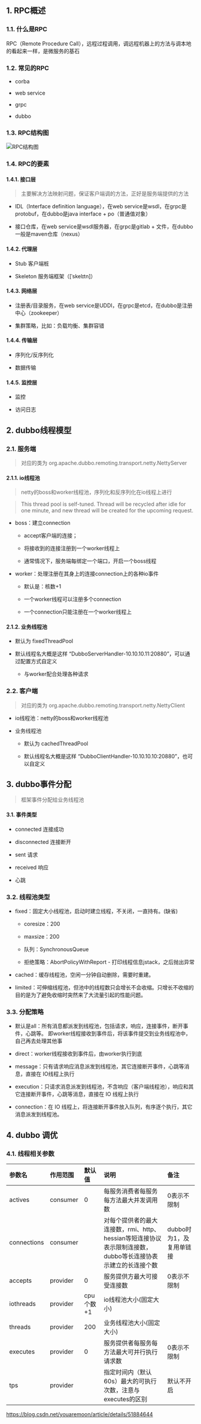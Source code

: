 
## 1. RPC概述

### 1.1. 什么是RPC

RPC（Remote Procedure Call），远程过程调用，调远程机器上的方法与调本地的看起来一样，是微服务的基石

### 1.2. 常见的RPC

* corba

* web service

* grpc

* dubbo

### 1.3. RPC结构图

![RPC结构图](%E6%8E%A5%E5%8F%A3%E5%AE%9A%E4%B9%89%E8%AF%AD%E8%A8%80.jpg)

### 1.4. RPC的要素

#### 1.4.1. 接口层

> 主要解决方法映射问题，保证客户端调的方法，正好是服务端提供的方法

* IDL（Interface definition language），在web service是wsdl，在grpc是protobuf，在dubbo是java interface + po（普通值对象）
  
* 接口仓库，在web service是wsdl服务器，在grpc是gitlab + 文件，在dubbo一般是maven仓库（nexus）
  
#### 1.4.2. 代理层

* Stub 客户端桩

* Skeleton 服务端框架（[ˈskelɪtn]）
  
#### 1.4.3. 网络层

* 注册表/目录服务，在web service是UDDI，在grpc是etcd，在dubbo是注册中心（zookeeper）
  
* 集群策略，比如：负载均衡、集群容错

#### 1.4.4. 传输层

* 序列化/反序列化

* 数据传输

#### 1.4.5. 监控层

* 监控
  
* 访问日志

## 2. dubbo线程模型

### 2.1. 服务端

> 对应的类为 org.apache.dubbo.remoting.transport.netty.NettyServer

#### 2.1.1. io线程池

> netty的boss和worker线程池，序列化和反序列化在io线程上进行

> This thread pool is self-tuned. Thread will be recycled after idle for one minute, and new thread will be created for the upcoming request.

* boss：建立connection

  * accept客户端的连接；

  * 将接收到的连接注册到一个worker线程上

  * 通常情况下，服务端每绑定一个端口，开启一个boss线程

* worker：处理注册在其身上的连接connection上的各种io事件

  * 默认是：核数+1

  * 一个worker线程可以注册多个connection
  
  * 一个connection只能注册在一个worker线程上

#### 2.1.2. 业务线程池

* 默认为 fixedThreadPool

* 默认线程名大概是这样 “DubboServerHandler-10.10.10.11:20880”，可以通过配置方式自定义

  * 与worker配合处理各种请求
  
### 2.2. 客户端

> 对应的类为 org.apache.dubbo.remoting.transport.netty.NettyClient

* io线程池：netty的boss和worker线程池

* 业务线程池

  * 默认为 cachedThreadPool
  
  * 默认线程名大概是这样 “DubboClientHandler-10.10.10.10:20880”，也可以自定义


## 3. dubbo事件分配

> 框架事件分配给业务线程池

#### 3.1. 事件类型

* connected 连接成功

* disconnected 连接断开

* sent 请求

* received 响应

* 心跳

### 3.2. 线程池类型

* fixed：固定大小线程池，启动时建立线程，不关闭，一直持有。(缺省)

  * coresize：200
  
  * maxsize：200
  
  * 队列：SynchronousQueue
  
  * 拒绝策略：AbortPolicyWithReport - 打印线程信息jstack，之后抛出异常
  
* cached：缓存线程池，空闲一分钟自动删除，需要时重建。

* limited：可伸缩线程池，但池中的线程数只会增长不会收缩。只增长不收缩的目的是为了避免收缩时突然来了大流量引起的性能问题。

### 3.3. 分配策略

* 默认是all：所有消息都派发到线程池，包括请求，响应，连接事件，断开事件，心跳等。 即worker线程接收到事件后，将该事件提交到业务线程池中，自己再去处理其他事

* direct：worker线程接收到事件后，由worker执行到底

* message：只有请求响应消息派发到线程池，其它连接断开事件，心跳等消息，直接在 IO线程上执行

* execution：只请求消息派发到线程池，不含响应（客户端线程池），响应和其它连接断开事件，心跳等消息，直接在 IO 线程上执行

* connection：在 IO 线程上，将连接断开事件放入队列，有序逐个执行，其它消息派发到线程池。

## 4. dubbo 调优

### 4.1. 线程相关参数

参数名 | 作用范围 | 默认值 | 说明 | 备注 
|:-|:-|:-|:-|:-|
actives	| consumer| 0	| 每服务消费者每服务每方法最大并发调用数 |	0表示不限制
connections	| consumer|  | 对每个提供者的最大连接数，rmi、http、hessian等短连接协议表示限制连接数，dubbo等长连接协表示建立的长连接个数 |		dubbo时为1，及复用单链接
accepts	| provider| 0 | 服务提供方最大可接受连接数 |	0表示不限制
iothreads	| provider| cpu个数+1 | io线程池大小(固定大小) |	
threads	| provider | 200 | 业务线程池大小(固定大小) |
executes	| provider| 0 | 服务提供者每服务每方法最大可并行执行请求数 |	0表示不限制
tps	| provider| | 指定时间内（默认60s）最大的可执行次数，注意与executes的区别 |	默认不开启

https://blog.csdn.net/youaremoon/article/details/51884644
